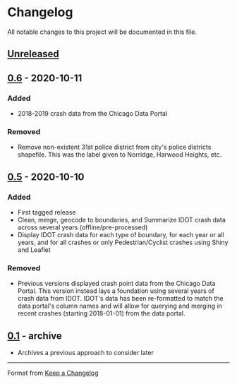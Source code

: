 # Changelog

All notable changes to this project will be documented in this file.

## [Unreleased]

## [0.6] - 2020-10-11

### Added

- 2018-2019 crash data from the Chicago Data Portal

### Removed
- Remove non-existent 31st police district from city's police districts shapefile. This was the label given to Norridge, Harwood Heights, etc.

## [0.5] - 2020-10-10

### Added

- First tagged release
- Clean, merge, geocode to boundaries, and Summarize IDOT crash data across several years (offline/pre-processed)
- Display IDOT crash data for each type of boundary, for each year or all years, and for all crashes or only Pedestrian/Cyclist crashes using Shiny and Leaflet

### Removed

- Previous versions displayed crash point data from the Chicago Data Portal. This version instead lays a foundation using several years of crash data from IDOT. IDOT's data has been re-formatted to match the data portal's column names and will allow for querying and merging in recent crashes (starting 2018-01-01) from the data portal.

## [0.1] - archive

- Archives a previous approach to consider later


-------

Format from [Keep a Changelog](https://keepachangelog.com/en/1.0.0/)

[unreleased]: https://github.com/mmmccarthy/chivz/compare/v0.5...HEAD
[0.6]: https://github.com/mmmccarthy/chivz/compare/v0.5...v0.6
[0.5]: https://github.com/mmmccarthy/chivz/compare/v0.1...v0.5
[0.1]: https://github.com/mmmccarthy/chivz/releases/tag/v0.1